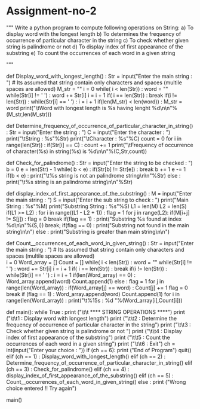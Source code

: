 # Assignment-no-2
"""
Write a python program to compute following operations on String:
a)	To display word with the longest length
b)	To determines the frequency of occurrence of particular character in the string
c)	To check whether given string is palindrome or not 
d)	To display index of first appearance of the substring 
e)	To count the occurrences of each word in a given string

"""

def Display_word_with_longest_length() :
   Str = input("Enter the main string : ")  # Its assumed that string contain only characters and spaces (multile spaces are allowed)
   M_str = ""
   i = 0
   while( i < len(Str)) :
      word = ""
      while(Str[i] != ' ') :
         word += Str[i]
         i = i + 1
         if( i == len(Str)) :
             break
      if(i != len(Str)) :
         while(Str[i] == ' ') :
            i = i + 1
      if(len(M_str) < len(word)) :
         M_str = word
   print("\tWord with longest length is %s having lenght %d\n\n"%(M_str,len(M_str)))


def Determine_frequency_of_occurrence_of_particular_character_in_string() :
   Str = input("Enter the string : ")
   C = input("Enter the character  : ")
   print("\tString : %s"%Str)
   print("\tCharacter : %s"%C)
   count = 0
   for i in range(len(Str)) :
      if(Str[i] == C) :
         count += 1
   print("\tFrequency of occurrence of character(%s) in string(%s) is %d\n\n"%(C,Str,count))
   
def Check_for_palindrome() :
   Str = input("Enter the string to be checked : ")
   b = 0
   e = len(Str) - 1
   while( b < e) :
      if(Str[b] != Str[e]) :
         break
      b += 1
      e -= 1
   if(b < e) :
      print("\t%s string is not an palindrome string\n\n"%Str)
   else :
      print("\t%s string is an palindrome string\n\n"%Str)
   
  
   
def display_index_of_first_appearance_of_the_substring() :
   M = input("Enter the main string : ")
   S = input("Enter the sub string to check : ")
   print("Main String : %s"%M)
   print("Substring String : %s"%S)
   L1 = len(M)
   L2 = len(S)
   if(L1 >= L2) :
      for i in range((L1 - L2 + 1)) :
         flag = 1
         for j in range(L2):
            if(M[i+j] != S[j]) :
               flag = 0
               break
         if(flag == 1) :
            print("Substring %s found at index %d\n\n"%(S,i))
            break;
      if(flag == 0) :
         print("Substring not found in the main string\n\n")
   else :
      print("Substring is greater than main string\n\n")
   


def Count__occurrences_of_each_word_in_given_string() :
   Str = input("Enter the main string : ")  # Its assumed that string contain only characters and spaces (multile spaces are allowed)   
   i = 0
   Word_array = []
   Count = []
   while( i < len(Str)) :
      word = ""
      while(Str[i] != ' ') :
         word += Str[i]
         i = i + 1
         if( i == len(Str)) :
             break
      if(i != len(Str)) :
         while(Str[i] == ' ') :
            i = i + 1
      if(len(Word_array) == 0) :
         Word_array.append(word)
         Count.append(1)
      else :
         flag = 1
         for j in range(len(Word_array)) :
            if(Word_array[j] == word) :
               Count[j] += 1
               flag = 0
               break
         if (flag == 1) :
            Word_array.append(word)
            Count.append(1)
   for i in range(len(Word_array)) :
      print("\t%15s : %d "%(Word_array[i],Count[i]))
      

def main():
   while True :
      print ("\t\t  **** STRING OPERATIONS ****")
      print ("\t\t1 : Display word with longest length")
      print ("\t\t2 : Determine the frequency of occurrence of particular character in the string")
      print ("\t\t3 : Check whether given string is palindrome or not ")
      print ("\t\t4 : Display index of first appearance of the substring")
      print ("\t\t5 : Count the occurrences of each word in a given string")
      print ("\t\t6 : Exit")
      ch = int(input("Enter your choice : "))
      if (ch == 6):
         print ("End of Program")
         quit()
      elif (ch == 1) :
         Display_word_with_longest_length()
      elif (ch == 2) :
         Determine_frequency_of_occurrence_of_particular_character_in_string()
      elif (ch == 3) :
         Check_for_palindrome()
      elif (ch == 4) :
         display_index_of_first_appearance_of_the_substring()
      elif (ch == 5) :
         Count__occurrences_of_each_word_in_given_string()
      else :
         print ("Wrong choice entered !! Try again")

main()
